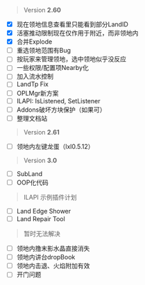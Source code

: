 > Version **2.60**
 - [x] 现在领地信息查看里只能看到部分LandID
 - [x] 活塞推动限制现在仅作用于附近，而非领地内
 - [x] 合并Explode
 - [ ] 重选领地范围有Bug
 - [ ] 按玩家来管理领地，选中领地似乎没反应
 - [ ] 一些权限/配置项Nearby化
 - [ ] 加入流水控制
 - [ ] LandTp Fix
 - [ ] OPLMgr新方案
 - [ ] ILAPI: IsListened, SetListener
 - [ ] Addons破坏方块保护（如果可）
 - [ ] 整理文档站

> Version **2.61**
 - [ ] 领地内左键龙蛋（lxl0.5.12）

> Version **3.0**
 - [ ] SubLand
 - [ ] OOP化代码

> ILAPI 示例插件计划
 - [ ] Land Edge Shower
 - [ ] Land Repair Tool

> 暂时无法解决
 - [ ] 领地内撸末影水晶直接消失
 - [ ] 领地内讲台dropBook
 - [ ] 领地内击退、火焰附加有效
 - [ ] 开门问题